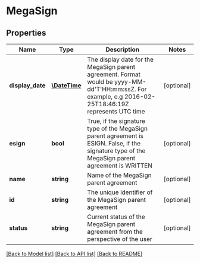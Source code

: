 # MegaSign

## Properties
Name | Type | Description | Notes
------------ | ------------- | ------------- | -------------
**display_date** | [**\DateTime**](\DateTime.md) | The display date for the MegaSign parent agreement. Format would be yyyy-MM-dd&#39;T&#39;HH:mm:ssZ. For example, e.g 2016-02-25T18:46:19Z represents UTC time | [optional] 
**esign** | **bool** | True, if the signature type of the MegaSign parent agreement is ESIGN. False, if the signature type of the MegaSign parent agreement is WRITTEN | [optional] 
**name** | **string** | Name of the MegaSign parent agreement | [optional] 
**id** | **string** | The unique identifier of the MegaSign parent agreement | [optional] 
**status** | **string** | Current status of the MegaSign parent agreement from the perspective of the user | [optional] 

[[Back to Model list]](../README.md#documentation-for-models) [[Back to API list]](../README.md#documentation-for-api-endpoints) [[Back to README]](../README.md)


